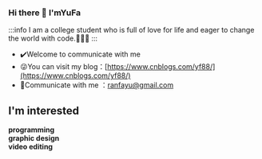 ### Hi there 👋 I'mYuFa
:::info
I am a college student who is full of love for life and eager to change the world with code.🌸🌸🌸
:::

- ✔️Welcome to communicate with me
- 😜You can visit my blog：[https://www.cnblogs.com/yf88/](https://www.cnblogs.com/yf88/)
- 📧Communicate with me ：ranfayu@gmail.com
  <a name="TcYvG"></a>

## I'm interested

**programming**<br />**graphic design**<br />**video editing**





<!--
**YuFa88/YuFa88** is a ✨ _special_ ✨ repository because its `README.md` (this file) appears on your GitHub profile.

Here are some ideas to get you started:

- 🔭 I’m currently working on ...
- 🌱 I’m currently learning ...
- 👯 I’m looking to collaborate on ...
- 🤔 I’m looking for help with ...
- 💬 Ask me about ...
- 📫 How to reach me: ...
- 😄 Pronouns: ...
- ⚡ Fun fact: ...
-->
